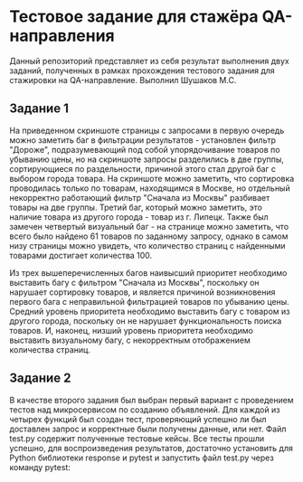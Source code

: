 # Тестовое задание для стажёра QA-направления
Данный репозиторий представляет из себя результат выполнения двух заданий, полученных в рамках прохождения тестового задания для стажировки на QA-направление. Выполнил Шушаков М.С.
## Задание 1
На приведенном скриншоте страницы с запросами в первую очередь можно заметить баг в фильтрации результатов - установлен фильтр "Дороже", подразумевающий под собой упорядочивание товаров по убыванию цены, но на скриншоте запросы разделились в две группы, сортирующиеся по раздельности, причиной этого стал другой баг с выбором города товара. На скриншоте можно заметить, что сортировка проводилась только по товарам, находящимся в Москве, но отдельный некорректно работающий фильтр "Сначала из Москвы" разбивает товары на две группы. Третий баг, который можно заметить, это наличие товара из другого города - товар из г. Липецк. Также был замечен четвертый визуальный баг - на странице можно заметить, что всего было найдено 61 товаров по заданному запросу, однако в самом низу страницы можно увидеть, что количество страниц с найденными товарами достигает количества 100.

Из трех вышеперечисленных багов наивысший приоритет необходимо выставить багу с фильтром "Сначала из Москвы", поскольку он нарушает сортировку товаров, и является причиной возникновения первого бага с неправильной фильтрацией товаров по убыванию цены.
Средний уровень приоритета необходимо выставить багу с товаром из другого города, поскольку он не нарушает функциональность поиска товаров.
И, наконец, низший уровень приоритета необходимо выставить визуальному багу, с некорректным отображением количества страниц.

## Задание 2
В качестве второго задания был выбран первый вариант с проведением тестов над микросервисом по созданию объявлений. Для каждой из четырех функций был создан тест, проверяющий успешно ли был доставлен запрос и корректные были получены данные, или нет. Файл test.py содержит полученные тестовые кейсы. Все тесты прошли успешно, для воспроизведения результатов, достаточно установить для Python библиотеки response и pytest и запустить файл test.py через команду pytest:

```pip install response pytest
```

```pytest test.py
```
